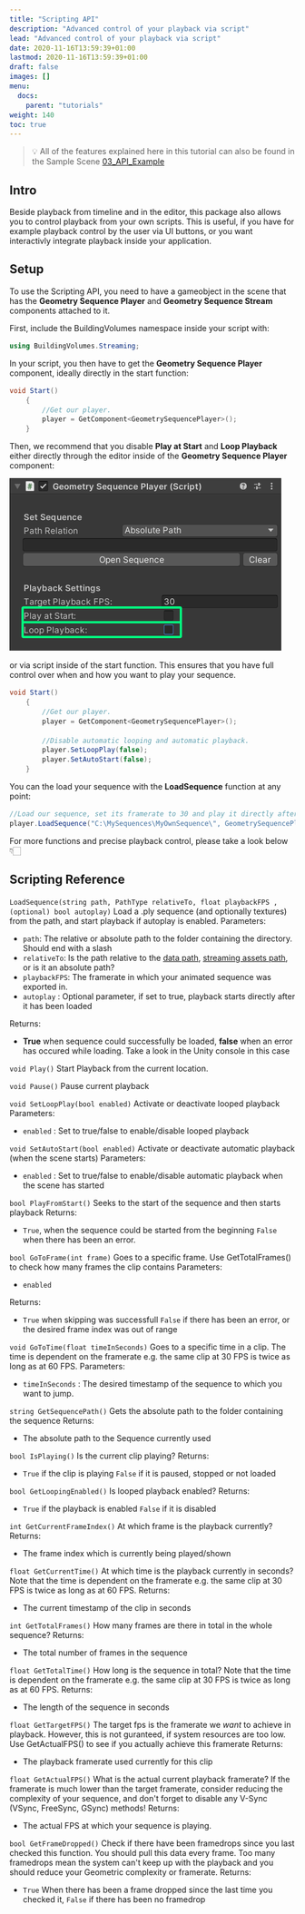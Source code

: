 ```yaml
---
title: "Scripting API"
description: "Advanced control of your playback via script"
lead: "Advanced control of your playback via script"
date: 2020-11-16T13:59:39+01:00
lastmod: 2020-11-16T13:59:39+01:00
draft: false
images: []
menu:
  docs:
    parent: "tutorials"
weight: 140
toc: true
---
```


> 💡 All of the features explained here in this tutorial can also be found in the Sample Scene [03_API_Example](/docs/tutorials/installation/#importing-the-samples-optional)

## Intro

Beside playback from timeline and in the editor, this package also allows you to control playback from your own scripts. This is useful, if you have for example playback control by the user via UI buttons, or you want interactivly integrate playback inside your application.

## Setup

To use the Scripting API, you need to have a gameobject in the scene that has the **Geometry Sequence Player** and **Geometry Sequence Stream** components attached to it.

First, include the BuildingVolumes namespace inside your script with:

```C#
using BuildingVolumes.Streaming;
```

In your script, you then have to get the **Geometry Sequence Player** component, ideally directly in the start function:

```C#
void Start()
    {
        //Get our player.
        player = GetComponent<GeometrySequencePlayer>();
    }
```

Then, we recommend that you disable **Play at Start** and **Loop Playback** either directly through the editor inside of the **Geometry Sequence Player** component:

![Unchecking the auto start and loop options inside of the editor](api_disable_startloop.png)

or via script inside of the start function. This ensures that you have full control over when and how you want to play your sequence.

```C#
void Start()
    {
        //Get our player.
        player = GetComponent<GeometrySequencePlayer>();

        //Disable automatic looping and automatic playback.
        player.SetLoopPlay(false);
        player.SetAutoStart(false);
    }
```

You can the load your sequence with the **LoadSequence** function at any point:

```C#
//Load our sequence, set its framerate to 30 and play it directly after loading
player.LoadSequence("C:\MySequences\MyOwnSequence\", GeometrySequencePlayer.PathType.AbsolutePath, 30, true);
```

For more functions and precise playback control, please take a look below 👇🏻

## Scripting Reference

`LoadSequence(string path, PathType relativeTo, float playbackFPS , (optional) bool autoplay)`
Load a .ply sequence (and optionally textures) from the path, and start playback if autoplay is enabled.
Parameters:

- `path`: The relative or absolute path to the folder containing the directory. Should end with a slash
- `relativeTo`: Is the path relative to the [data path](https://docs.unity3d.com/ScriptReference/Application-dataPath.htmls), [streaming assets path](https://docs.unity3d.com/Manual/StreamingAssets.html), or is it an absolute path?
- `playbackFPS`: The framerate in which your animated sequence was exported in.
- `autoplay` : Optional parameter, if set to true, playback starts directly after it has been loaded

Returns:

- **True** when sequence could successfully be loaded, **false** when an error has occured while loading. Take a look in the Unity console in this case

`void Play()`
Start Playback from the current location.

`void Pause()`
Pause current playback

`void SetLoopPlay(bool enabled)`
Activate or deactivate looped playback
Parameters:

- `enabled` : Set to true/false to enable/disable looped playback

`void SetAutoStart(bool enabled)`
Activate or deactivate automatic playback (when the scene starts)
Parameters:

- `enabled` : Set to true/false to enable/disable automatic playback when the scene has started

`bool PlayFromStart()`
Seeks to the start of the sequence and then starts playback
Returns:

- `True`, when the sequence could be started from the beginning `False` when there has been an error.

`bool GoToFrame(int frame)`
Goes to a specific frame. Use GetTotalFrames() to check how many frames the clip contains
Parameters:

- `enabled`

Returns:

- `True` when skipping was successfull `False` if there has been an error, or the desired frame index was out of range

`void GoToTime(float timeInSeconds)`
Goes to a specific time in  a clip. The time is dependent on the framerate e.g. the same clip at 30 FPS is twice as long as at 60 FPS.
Parameters:

- `timeInSeconds` : The desired timestamp of the sequence to which you want to jump.

`string GetSequencePath()`
Gets the absolute path to the folder containing the sequence
Returns:

- The absolute path to the Sequence currently used

`bool IsPlaying()`
Is the current clip playing?
Returns:

- `True` if the clip is playing `False` if it is paused, stopped or not loaded

`bool GetLoopingEnabled()`
Is looped playback enabled?
Returns:

- `True` if the playback is enabled `False` if it is disabled

`int GetCurrentFrameIndex()`
At which frame is the playback currently?
Returns:

- The frame index which is currently being played/shown

`float GetCurrentTime()`
At which time is the playback currently in seconds?
Note that the time is dependent on the framerate e.g. the same clip at 30 FPS is twice as long as at 60 FPS.
Returns:

- The current timestamp of the clip in seconds

`int GetTotalFrames()`
How many frames are there in total in the whole sequence?
Returns:

- The total number of frames in the sequence

`float GetTotalTime()`
How long is the sequence in total?
Note that the time is dependent on the framerate e.g. the same clip at 30 FPS is twice as long as at 60 FPS.
Returns:

- The length of the sequence in seconds

`float GetTargetFPS()`
The target fps is the framerate we _want_ to achieve in playback. However, this is not guranteed, if system resources
are too low. Use GetActualFPS() to see if you actually achieve this framerate
Returns:

- The playback framerate used currently for this clip

`float GetActualFPS()`
What is the actual current playback framerate? If the framerate is much lower than the target framerate,
consider reducing the complexity of your sequence, and don't forget to disable any V-Sync (VSync, FreeSync, GSync) methods!
Returns:

- The actual FPS at which your sequence is playing.

`bool GetFrameDropped()`
Check if there have been framedrops since you last checked this function. You should pull this data every frame.
Too many framedrops mean the system can't keep up with the playback
and you should reduce your Geometric complexity or framerate.
Returns:

- `True` When there has been a frame dropped since the last time you checked it, `False` if there has been no framedrop
